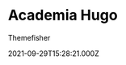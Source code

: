 ---
title: Academia Hugo
github: https://github.com/themefisher/academia-hugo
demo: https://demo.gethugothemes.com/academia/site/
author: Themefisher
author_link: https://themefisher.com
ssg:
  - Hugo
cms:
  - Forestry
css:
  - Bootstrap
archetype:
  - Portfolio
date: 2021-09-29T15:28:21.000Z
description: Academia Hugo is a resume template for Hugo theme.
weight: 4
publish_date: '2019-07-02T07:37:20Z'
update_date: '2022-06-01T05:34:36Z'
github_star: 151
github_fork: 156
---